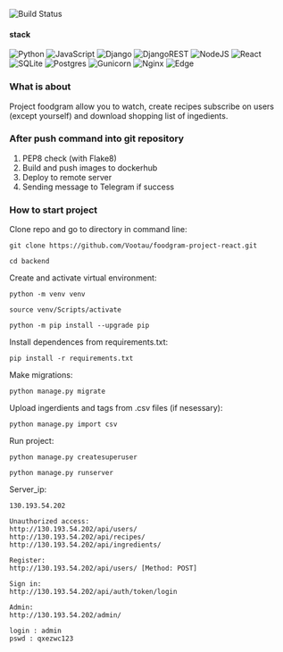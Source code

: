 ![Build Status](https://github.com/Vootau/foodgram-project-react/actions/workflows/main.yml/badge.svg)

#### stack

![Python](https://img.shields.io/badge/Python-3.7.0-blue?style=for-the-badge&logo=python&logoColor=white)
![JavaScript](https://img.shields.io/badge/javascript-%23323330.svg?style=for-the-badge&logo=javascript&logoColor=%23F7DF1E)
![Django](https://img.shields.io/badge/Django-3.2.15-orange?style=for-the-badge&logo=django&logoColor=white)
![DjangoREST](https://img.shields.io/badge/DJANGO-REST-ff1709?style=for-the-badge&logo=django&logoColor=white&color=ff1709&labelColor=gray)
![NodeJS](https://img.shields.io/badge/node.js-6DA55F?style=for-the-badge&logo=node.js&logoColor=white)
![React](https://img.shields.io/badge/react-%2320232a.svg?style=for-the-badge&logo=react&logoColor=%2361DAFB)
![SQLite](https://img.shields.io/badge/sqlite-%2307405e.svg?style=for-the-badge&logo=sqlite&logoColor=white)
![Postgres](https://img.shields.io/badge/postgres-%23316192.svg?style=for-the-badge&logo=postgresql&logoColor=white)
![Gunicorn](https://img.shields.io/badge/gunicorn-%298729.svg?style=for-the-badge&logo=gunicorn&logoColor=white)
![Nginx](https://img.shields.io/badge/nginx-%23009639.svg?style=for-the-badge&logo=nginx&logoColor=white)
![Edge](https://img.shields.io/badge/Edge-0078D7?style=for-the-badge&logo=Microsoft-edge&logoColor=white)

### What is about

Project foodgram allow you to watch, create recipes
subscribe on users (except yourself)
and download shopping list of ingedients.

### After push command into git repository

1. PEP8 check (with Flake8)
2. Build and push images to dockerhub
3. Deploy to remote server
4. Sending message to Telegram if success

### How to start project

Clone repo and go to directory in command line:

```
git clone https://github.com/Vootau/foodgram-project-react.git
```

```
cd backend
```

Create and activate virtual environment:

```
python -m venv venv
```

```
source venv/Scripts/activate
```

```
python -m pip install --upgrade pip
```

Install dependences from requirements.txt:

```
pip install -r requirements.txt
```

Make migrations:

```
python manage.py migrate
```

Upload ingerdients and tags from .csv files (if nesessary):

```
python manage.py import csv
```

Run project:

```
python manage.py createsuperuser

python manage.py runserver
```

Server_ip:

```
130.193.54.202

Unauthorized access:
http://130.193.54.202/api/users/
http://130.193.54.202/api/recipes/
http://130.193.54.202/api/ingredients/

Register:
http://130.193.54.202/api/users/ [Method: POST]

Sign in:
http://130.193.54.202/api/auth/token/login

Admin:
http://130.193.54.202/admin/

login : admin
pswd : qxezwc123
